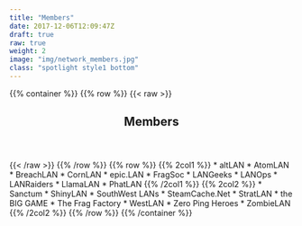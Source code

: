 ```yaml
---
title: "Members"
date: 2017-12-06T12:09:47Z
draft: true
raw: true
weight: 2
image: "img/network_members.jpg"
class: "spotlight style1 bottom"
---
```

{{% container %}}
{{% row %}}
{{< raw >}}
<div class="12$">
<header>
<h2>Members</h2>
</header>
</div>
{{< /raw >}}
{{% /row  %}}
{{% row %}}
{{% 2col1 %}}
* altLAN
* AtomLAN
* BreachLAN
* CornLAN
* epic.LAN
* FragSoc
* LANGeeks
* LANOps
* LANRaiders
* LlamaLAN
* PhatLAN
{{% /2col1 %}}
{{% 2col2 %}}
* Sanctum
* ShinyLAN
* SouthWest LANs
* SteamCache.Net
* StratLAN
* the BIG GAME
* The Frag Factory
* WestLAN
* Zero Ping Heroes
* ZombieLAN
{{% /2col2 %}}
{{% /row %}}
{{% /container %}}
